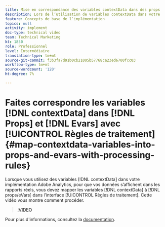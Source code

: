 ```yaml
---
title: Mise en correspondance des variables contextData dans des props et des eVars avec des règles de traitement
description: Lors de l’utilisation de variables contextData dans votre implémentation Adobe Analytics, pour que vos données s’affichent dans les rapports réels, vous devez mapper les variables contextData aux props/eVars dans l’interface Règles de traitement. Cette vidéo vous montre comment procéder.
feature: Concepts de base de l’implémentation
topics: null
activity: implement
doc-type: technical video
team: Technical Marketing
kt: 1850
role: Professionnel
level: Intermédiaire
translation-type: tm+mt
source-git-commit: f3b3fa7d91b0cb21005b57768ca23ed6700fcc03
workflow-type: tm+mt
source-wordcount: '120'
ht-degree: 7%

---
```



# Faites correspondre les variables [!DNL contextData] dans [!DNL Props] et [!DNL Evars] avec [!UICONTROL Règles de traitement] {#map-contextdata-variables-into-props-and-evars-with-processing-rules}

Lorsque vous utilisez des variables [!DNL contextData] dans votre implémentation Adobe Analytics, pour que vos données s’affichent dans les rapports réels, vous devez mapper les variables [!DNL contextData] à [!DNL props/eVars] dans l’interface [!UICONTROL Règles de traitement]. Cette vidéo vous montre comment procéder.

>[!VIDEO](https://video.tv.adobe.com/v/26124/?quality=12)

Pour plus d&#39;informations, consultez la [documentation](https://marketing.adobe.com/resources/help/fr_FR/reference/processing_rules.html).
